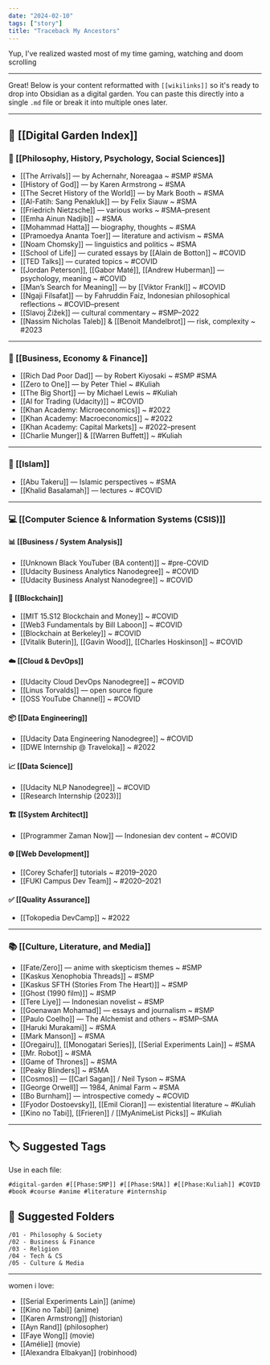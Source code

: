 ```yaml
---
date: "2024-02-10"
tags: ["story"]
title: "Traceback My Ancestors"
---
```


Yup, I've realized wasted most of my time gaming, watching and doom scrolling


---

Great! Below is your content reformatted with `[[wikilinks]]` so it's ready to drop into Obsidian as a digital garden. You can paste this directly into a single `.md` file or break it into multiple ones later.

---

## 🌿 [[Digital Garden Index]]

### 🧠 [[Philosophy, History, Psychology, Social Sciences]]

* [[The Arrivals]] — by Achernahr, Noreagaa \~ #SMP #SMA
* [[History of God]] — by Karen Armstrong \~ #SMA
* [[The Secret History of the World]] — by Mark Booth \~ #SMA
* [[Al-Fatih: Sang Penakluk]] — by Felix Siauw \~ #SMA
* [[Friedrich Nietzsche]] — various works \~ #SMA–present
* [[Emha Ainun Nadjib]] \~ #SMA
* [[Mohammad Hatta]] — biography, thoughts \~ #SMA
* [[Pramoedya Ananta Toer]] — literature and activism \~ #SMA
* [[Noam Chomsky]] — linguistics and politics \~ #SMA
* [[School of Life]] — curated essays by [[Alain de Botton]] \~ #COVID
* [[TED Talks]] — curated topics \~ #COVID
* [[Jordan Peterson]], [[Gabor Maté]], [[Andrew Huberman]] — psychology, meaning \~ #COVID
* [[Man’s Search for Meaning]] — by [[Viktor Frankl]] \~ #COVID
* [[Ngaji Filsafat]] — by Fahruddin Faiz, Indonesian philosophical reflections \~ #COVID–present
* [[Slavoj Žižek]] — cultural commentary \~ #SMP–2022
* [[Nassim Nicholas Taleb]] & [[Benoit Mandelbrot]] — risk, complexity \~ #2023

---

### 💼 [[Business, Economy & Finance]]

* [[Rich Dad Poor Dad]] — by Robert Kiyosaki \~ #SMP #SMA
* [[Zero to One]] — by Peter Thiel \~ #Kuliah
* [[The Big Short]] — by Michael Lewis \~ #Kuliah
* [[AI for Trading (Udacity)]] \~ #COVID
* [[Khan Academy: Microeconomics]] \~ #2022
* [[Khan Academy: Macroeconomics]] \~ #2022
* [[Khan Academy: Capital Markets]] \~ #2022–present
* [[Charlie Munger]] & [[Warren Buffett]] \~ #Kuliah

---

### 🕌 [[Islam]]

* [[Abu Takeru]] — Islamic perspectives \~ #SMA
* [[Khalid Basalamah]] — lectures \~ #COVID

---

### 💻 [[Computer Science & Information Systems (CSIS)]]

#### 📊 [[Business / System Analysis]]

* [[Unknown Black YouTuber (BA content)]] \~ #pre-COVID
* [[Udacity Business Analytics Nanodegree]] \~ #COVID
* [[Udacity Business Analyst Nanodegree]] \~ #COVID

#### 🔗 [[Blockchain]]

* [[MIT 15.S12 Blockchain and Money]] \~ #COVID
* [[Web3 Fundamentals by Bill Laboon]] \~ #COVID
* [[Blockchain at Berkeley]] \~ #COVID
* [[Vitalik Buterin]], [[Gavin Wood]], [[Charles Hoskinson]] \~ #COVID

#### ☁️ [[Cloud & DevOps]]

* [[Udacity Cloud DevOps Nanodegree]] \~ #COVID
* [[Linus Torvalds]] — open source figure
* [[OSS YouTube Channel]] \~ #COVID

#### 📦 [[Data Engineering]]

* [[Udacity Data Engineering Nanodegree]] \~ #COVID
* [[DWE Internship @ Traveloka]] \~ #2022

#### 📈 [[Data Science]]

* [[Udacity NLP Nanodegree]] \~ #COVID
* [[Research Internship (2023)]]

#### 🏗️ [[System Architect]]

* [[Programmer Zaman Now]] — Indonesian dev content \~ #COVID

#### 🌐 [[Web Development]]

* [[Corey Schafer]] tutorials \~ #2019–2020
* [[FUKI Campus Dev Team]] \~ #2020–2021

#### ✅ [[Quality Assurance]]

* [[Tokopedia DevCamp]] \~ #2022

---

### 📚 [[Culture, Literature, and Media]]

* [[Fate/Zero]] — anime with skepticism themes \~ #SMP
* [[Kaskus Xenophobia Threads]] \~ #SMP
* [[Kaskus SFTH (Stories From The Heart)]] \~ #SMP
* [[Ghost (1990 film)]] \~ #SMP
* [[Tere Liye]] — Indonesian novelist \~ #SMP
* [[Goenawan Mohamad]] — essays and journalism \~ #SMP
* [[Paulo Coelho]] — The Alchemist and others \~ #SMP–SMA
* [[Haruki Murakami]] \~ #SMA
* [[Mark Manson]] \~ #SMA
* [[Oregairu]], [[Monogatari Series]], [[Serial Experiments Lain]] \~ #SMA
* [[Mr. Robot]] \~ #SMA
* [[Game of Thrones]] \~ #SMA
* [[Peaky Blinders]] \~ #SMA
* [[Cosmos]] — [[Carl Sagan]] / Neil Tyson \~ #SMA
* [[George Orwell]] — 1984, Animal Farm \~ #SMA
* [[Bo Burnham]] — introspective comedy \~ #COVID
* [[Fyodor Dostoevsky]], [[Emil Cioran]] — existential literature \~ #Kuliah
* [[Kino no Tabi]], [[Frieren]] / [[MyAnimeList Picks]] \~ #Kuliah

---

## 🏷 Suggested Tags

Use in each file:

```
#digital-garden #[[Phase:SMP]] #[[Phase:SMA]] #[[Phase:Kuliah]] #COVID #book #course #anime #literature #internship
```

## 📁 Suggested Folders

```
/01 - Philosophy & Society
/02 - Business & Finance
/03 - Religion
/04 - Tech & CS
/05 - Culture & Media
```

---

women i love:

- [[Serial Experiments Lain]] (anime)
- [[Kino no Tabi]] (anime)
- [[Karen Armstrong]] (historian)
- [[Ayn Rand]] (philosopher)
- [[Faye Wong]] (movie)
- [[Amélie]] (movie)
- [[Alexandra Elbakyan]] (robinhood)